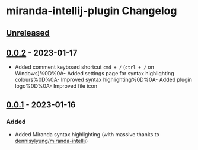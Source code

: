 <!-- Keep a Changelog guide -> https://keepachangelog.com -->

# miranda-intellij-plugin Changelog

## [Unreleased]

## [0.0.2] - 2023-01-17
- Added comment keyboard shortcut `cmd + /` (`ctrl + /` on Windows)%0D%0A- Added settings page for syntax highlighting colours%0D%0A- Improved syntax highlighting%0D%0A- Added plugin logo%0D%0A- Improved file icon

## [0.0.1] - 2023-01-16

### Added
- Added Miranda syntax highlighting (with massive thanks to [dennisylyung/miranda-intellij](https://github.com/dennisylyung/miranda-intellij))

[Unreleased]: https://github.com/adnathanail/miranda-intellij-plugin/compare/v0.0.2...HEAD
[0.0.2]: https://github.com/adnathanail/miranda-intellij-plugin/compare/v0.0.1...v0.0.2
[0.0.1]: https://github.com/adnathanail/miranda-intellij-plugin/commits/v0.0.1
